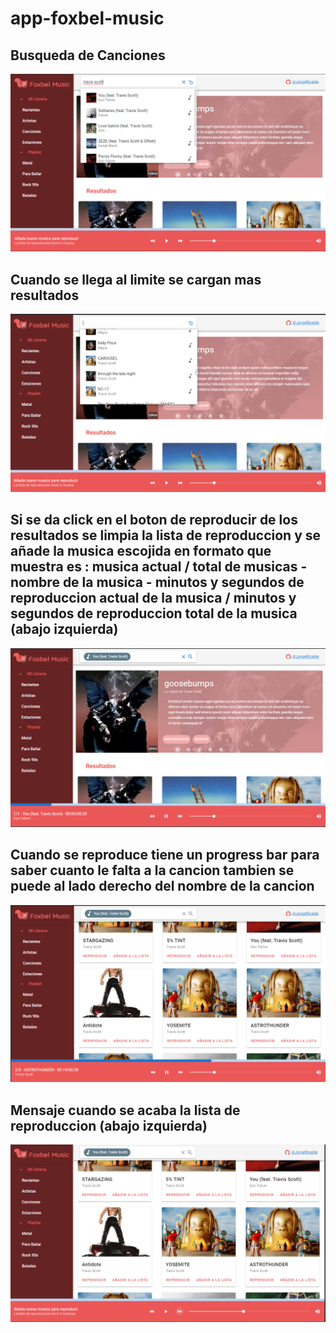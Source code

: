 # app-foxbel-music

## Busqueda de Canciones 

<img src="https://github.com/JorgeRicalde/app-foxbel-music/blob/main/images/busqueda-de-canciones.png" >
 

## Cuando se llega al limite se cargan mas resultados 
<img src="https://github.com/JorgeRicalde/app-foxbel-music/blob/main/images/infinite-scroll.png" >
 

## Si se da click en el boton de reproducir de los resultados se limpia la lista de reproduccion y se añade la musica escojida en formato que muestra es : musica actual / total de musicas  - nombre de la musica - minutos y segundos de reproduccion actual de la musica / minutos y segundos de reproduccion total de la musica (abajo izquierda)
 
<img src="https://github.com/JorgeRicalde/app-foxbel-music/blob/main/images/seleccionado-una-cancion.png" >
 

## Cuando se reproduce tiene un progress bar para saber cuanto le falta a la cancion tambien se puede al lado derecho del nombre de la cancion
 
<img src="https://github.com/JorgeRicalde/app-foxbel-music/blob/main/images/progress-bar-de-la%20cancion.png" >
 

## Mensaje cuando se acaba la lista de reproduccion (abajo izquierda)
 
<img src="https://github.com/JorgeRicalde/app-foxbel-music/blob/main/images/fin-de-la-playlist.png" >
 
